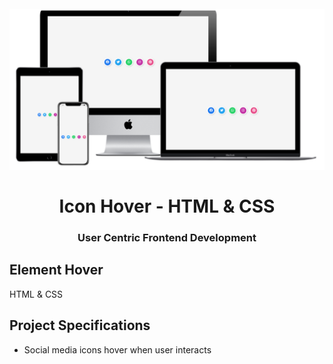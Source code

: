 <h1 align = "center">
<br>
  <img src = "assets/img/icon-hover.png" width = "600">
  <br>
    <br>
  Icon Hover - HTML & CSS
  <br>
</ H1>

<h3 align = "center"> User Centric Frontend Development </h3>

## Element Hover

HTML & CSS

## Project Specifications

- Social media icons hover when user interacts